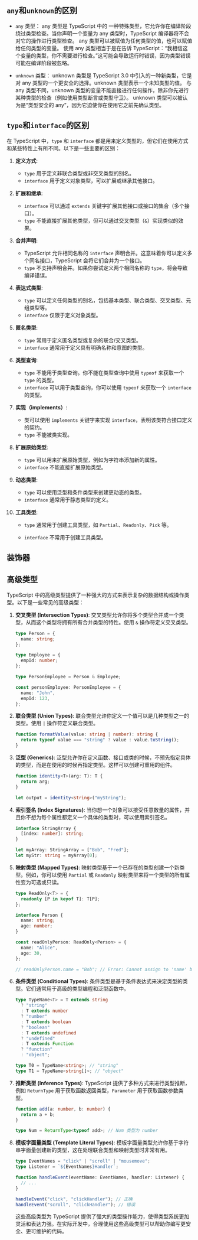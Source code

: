 ## `any`和`unknown`的区别

- `any` 类型：
  any 类型是 TypeScript 中的 一种特殊类型，它允许你在编译阶段绕过类型检查。当你声明一个变量为 any 类型时，TypeScript 编译器将不会对它的操作进行类型检查。
  any 类型可以被赋值为任何类型的值，也可以赋值给任何类型的变量。
  使用 any 类型相当于是在告诉 TypeScript：“我相信这个变量的类型，你不需要进行检查。”这可能会导致运行时错误，因为类型错误可能在编译阶段被忽略。

- `unknown` 类型：
  unknown 类型是 TypeScript 3.0 中引入的一种新类型，它是对 any 类型的一个更安全的选择。unknown 类型表示一个未知类型的值。
  与 any 类型不同，unknown 类型的变量不能直接进行任何操作，除非你先进行某种类型的检查（例如使用类型断言或类型守卫）。
  unknown 类型可以被认为是“类型安全的 any”，因为它迫使你在使用它之前先确认类型。

## `type`和`interface`的区别

在 TypeScript 中，`type` 和 `interface` 都是用来定义类型的，但它们在使用方式和某些特性上有所不同。以下是一些主要的区别：

1. **定义方式**:
   
   - `type` 用于定义非联合类型或非交叉类型的别名。
   - `interface` 用于定义对象类型，可以扩展或继承其他接口。

2. **扩展和继承**:
   
   - `interface` 可以通过 `extends` 关键字扩展其他接口或接口的集合（多个接口）。
   - `type` 不能直接扩展其他类型，但可以通过交叉类型（`&`）实现类似的效果。

3. **合并声明**:
   
   - TypeScript 允许相同名称的 `interface` 声明合并。这意味着你可以定义多个同名接口，TypeScript 会将它们合并为一个接口。
   - `type` 不支持声明合并。如果你尝试定义两个相同名称的 `type`，将会导致编译错误。

4. **表达式类型**:
   
   - `type` 可以定义任何类型的别名，包括基本类型、联合类型、交叉类型、元组类型等。
   - `interface` 仅限于定义对象类型。

5. **匿名类型**:
   
   - `type` 常用于定义匿名类型或复杂的联合/交叉类型。
   - `interface` 通常用于定义具有明确名称和意图的类型。

6. **类型查询**:
   
   - `type` 不能用于类型查询。你不能在类型查询中使用 `typeof` 来获取一个 `type` 的类型。
   - `interface` 可以用于类型查询，你可以使用 `typeof` 来获取一个 `interface` 的类型。

7. **实现（implements）**:
   
   - 类可以使用 `implements` 关键字来实现 `interface`，表明该类符合接口定义的契约。
   - `type` 不能被类实现。

8. **扩展原始类型**:
   
   - `type` 可以用来扩展原始类型，例如为字符串添加新的属性。
   - `interface` 不能直接扩展原始类型。

9. **动态类型**:
   
   - `type` 可以使用泛型和条件类型来创建更动态的类型。
   - `interface` 通常用于静态类型的定义。

10. **工具类型**:
    
    - `type` 通常用于创建工具类型，如 `Partial`、`Readonly`、`Pick` 等。
    
    - `interface` 不常用于创建工具类型。

## 装饰器

## 高级类型

TypeScript 中的高级类型提供了一种强大的方式来表示复杂的数据结构或操作类型。以下是一些常见的高级类型：

1. **交叉类型 (Intersection Types)**:
   交叉类型允许你将多个类型合并成一个类型，从而这个类型将拥有所有合并类型的特性。使用 `&` 操作符定义交叉类型。
   
   ```typescript
   type Person = {
     name: string;
   };
   
   type Employee = {
     empId: number;
   };
   
   type PersonEmployee = Person & Employee;
   
   const personEmployee: PersonEmployee = {
     name: "John",
     empId: 123,
   };
   ```

2. **联合类型 (Union Types)**:
   联合类型允许你定义一个值可以是几种类型之一的类型。使用 `|` 操作符定义联合类型。
   
   ```typescript
   function formatValue(value: string | number): string {
     return typeof value === "string" ? value : value.toString();
   }
   ```

3. **泛型 (Generics)**:
   泛型允许你在定义函数、接口或类的时候，不预先指定具体的类型，而是在使用的时候再指定类型。这样可以创建可重用的组件。
   
   ```typescript
   function identity<T>(arg: T): T {
     return arg;
   }
   
   let output = identity<string>("myString");
   ```

4. **索引签名 (Index Signatures)**:
   当你想一个对象可以接受任意数量的属性，并且你不想为每个属性都定义一个具体的类型时，可以使用索引签名。
   
   ```typescript
   interface StringArray {
     [index: number]: string;
   }
   
   let myArray: StringArray = ["Bob", "Fred"];
   let myStr: string = myArray[0];
   ```

5. **映射类型 (Mapped Types)**:
   映射类型基于一个已存在的类型创建一个新类型。例如，你可以使用 `Partial` 或 `Readonly` 映射类型来将一个类型的所有属性变为可选或只读。
   
   ```typescript
   type ReadOnly<T> = {
     readonly [P in keyof T]: T[P];
   };
   
   interface Person {
     name: string;
     age: number;
   }
   
   const readOnlyPerson: ReadOnly<Person> = {
     name: "Alice",
     age: 30,
   };
   
   // readOnlyPerson.name = "Bob"; // Error: Cannot assign to 'name' because it is a read-only property.
   ```

6. **条件类型 (Conditional Types)**:
   条件类型是基于条件表达式来决定类型的类型。它们通常用于高级的类型编程和泛型函数中。
   
   ```typescript
   type TypeName<T> = T extends string
     ? "string"
     : T extends number
     ? "number"
     : T extends boolean
     ? "boolean"
     : T extends undefined
     ? "undefined"
     : T extends Function
     ? "function"
     : "object";
   
   type T0 = TypeName<string>; // "string"
   type T1 = TypeName<string[]>; // "object"
   ```

7. **推断类型 (Inference Types)**:
   TypeScript 提供了多种方式来进行类型推断，例如 `ReturnType` 用于获取函数返回类型，`Parameter` 用于获取函数参数类型。
   
   ```typescript
   function add(a: number, b: number) {
     return a + b;
   }
   
   type Num = ReturnType<typeof add>; // Num 类型为 number
   ```

8. **模板字面量类型 (Template Literal Types)**:
   模板字面量类型允许你基于字符串字面量创建新的类型，这在处理联合类型和映射类型时非常有用。
   
   ```typescript
   type EventNames = "click" | "scroll" | "mousemove";
   type Listener = `${EventNames}Handler`;
   
   function handleEvent(eventName: EventNames, handler: Listener) {
     // ...
   }
   
   handleEvent("click", "clickHandler"); // 正确
   handleEvent("scroll", "clickHandler"); // 错误
   ```
   
   这些高级类型为 TypeScript 提供了强大的类型操作能力，使得类型系统更加灵活和表达力强。在实际开发中，合理使用这些高级类型可以帮助你编写更安全、更可维护的代码。
